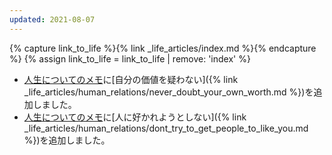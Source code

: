```yaml
---
updated: 2021-08-07
---
```

{% capture link_to_life %}{% link _life_articles/index.md %}{% endcapture %}
{% assign link_to_life = link_to_life | remove: 'index' %}

- [人生についてのメモ]({{link_to_life}})に[自分の価値を疑わない]({% link _life_articles/human_relations/never_doubt_your_own_worth.md %})を追加しました。
- [人生についてのメモ]({{link_to_life}})に[人に好かれようとしない]({% link _life_articles/human_relations/dont_try_to_get_people_to_like_you.md %})を追加しました。